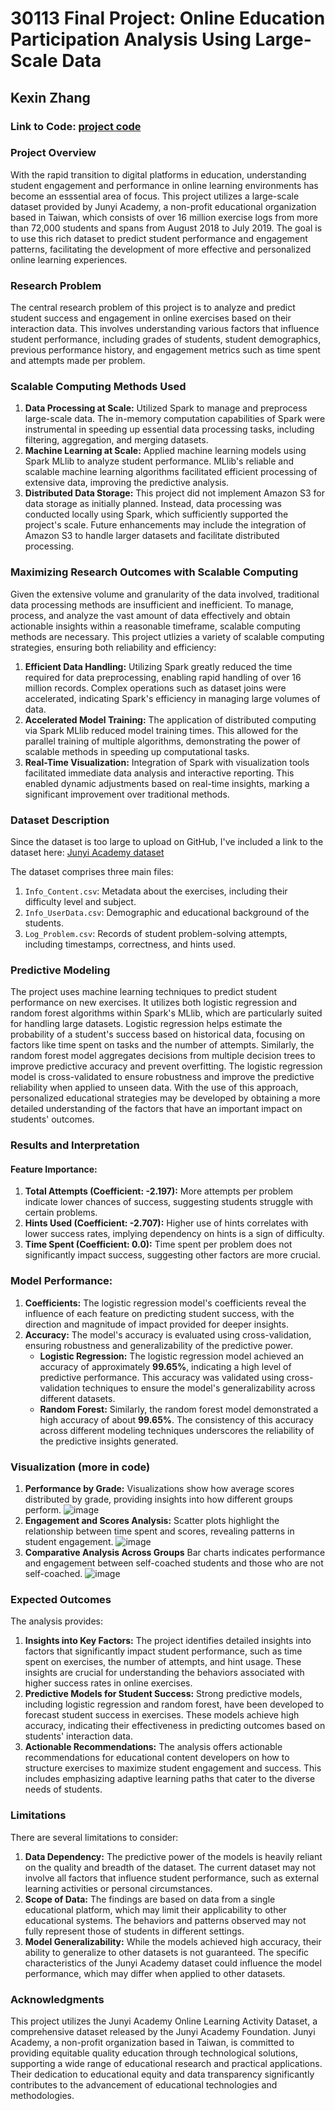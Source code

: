 # 30113 Final Project: Online Education Participation Analysis Using Large-Scale Data
## Kexin Zhang

### Link to Code: [project code](https://github.com/macs30113-s24/final-project-kz/blob/main/project%20code.ipynb)

### Project Overview

With the rapid transition to digital platforms in education, understanding student engagement and performance in online learning environments has become an esssential area of focus. This project utilizes a large-scale dataset provided by Junyi Academy, a non-profit educational organization based in Taiwan, which consists of over 16 million exercise logs from more than 72,000 students and spans from August 2018 to July 2019. The goal is to use this rich dataset to predict student performance and engagement patterns, facilitating the development of more effective and personalized online learning experiences.

### Research Problem

The central research problem of this project is to analyze and predict student success and engagement in online exercises based on their interaction data. This involves understanding various factors that influence student performance, including grades of students, student demographics, previous performance history, and engagement metrics such as time spent and attempts made per problem.

### Scalable Computing Methods Used

1. **Data Processing at Scale:** Utilized Spark to manage and preprocess large-scale data. The in-memory computation capabilities of Spark were instrumental in speeding up essential data processing tasks, including filtering, aggregation, and merging datasets.
2. **Machine Learning at Scale:** Applied machine learning models using Spark MLlib to analyze student performance. MLlib's reliable and scalable machine learning algorithms facilitated efficient processing of extensive data, improving the predictive analysis.
3. **Distributed Data Storage:** This project did not implement Amazon S3 for data storage as initially planned. Instead, data processing was conducted locally using Spark, which sufficiently supported the project's scale. Future enhancements may include the integration of Amazon S3 to handle larger datasets and facilitate distributed processing.

### Maximizing Research Outcomes with Scalable Computing
Given the extensive volume and granularity of the data involved, traditional data processing methods are insufficient and inefficient. To manage, process, and analyze the vast amount of data effectively and obtain actionable insights within a reasonable timeframe, scalable computing methods are necessary. This project utlizies a variety of scalable computing strategies, ensuring both reliability and efficiency:
1. **Efficient Data Handling:** Utilizing Spark greatly reduced the time required for data preprocessing, enabling rapid handling of over 16 million records. Complex operations such as dataset joins were accelerated, indicating Spark's efficiency in managing large volumes of data.
2. **Accelerated Model Training:** The application of distributed computing via Spark MLlib reduced model training times. This allowed for the parallel training of multiple algorithms, demonstrating the power of scalable methods in speeding up computational tasks.
3. **Real-Time Visualization:** Integration of Spark with visualization tools facilitated immediate data analysis and interactive reporting. This enabled dynamic adjustments based on real-time insights, marking a significant improvement over traditional methods.


### Dataset Description
Since the dataset is too large to upload on GitHub, I've included a link to the dataset here: [Junyi Academy dataset](https://www.kaggle.com/datasets/junyiacademy/learning-activity-public-dataset-by-junyi-academy?select=Log_Problem.csv)

The dataset comprises three main files:
1. `Info_Content.csv`: Metadata about the exercises, including their difficulty level and subject.
2. `Info_UserData.csv`: Demographic and educational background of the students.
3. `Log_Problem.csv`: Records of student problem-solving attempts, including timestamps, correctness, and hints used.

### Predictive Modeling

The project uses machine learning techniques to predict student performance on new exercises. It utilizes both logistic regression and random forest algorithms within Spark's MLlib, which are particularly suited for handling large datasets. Logistic regression helps estimate the probability of a student's success based on historical data, focusing on factors like time spent on tasks and the number of attempts. Similarly, the random forest model aggregates decisions from multiple decision trees to improve predictive accuracy and prevent overfitting. The logistic regression model is cross-validated to ensure robustness and improve the predictive reliability when applied to unseen data. With the use of this approach, personalized educational strategies may be developed by obtaining a more detailed understanding of the factors that have an important impact on students' outcomes.

### Results and Interpretation

#### Feature Importance:

1. **Total Attempts (Coefficient: -2.197):** More attempts per problem indicate lower chances of success, suggesting students struggle with certain problems.
2. **Hints Used (Coefficient: -2.707):** Higher use of hints correlates with lower success rates, implying dependency on hints is a sign of difficulty.
3. **Time Spent (Coefficient: 0.0):** Time spent per problem does not significantly impact success, suggesting other factors are more crucial.

### Model Performance:
1. **Coefficients:** The logistic regression model's coefficients reveal the influence of each feature on predicting student success, with the direction and magnitude of impact provided for deeper insights.
2. **Accuracy:** The model's accuracy is evaluated using cross-validation, ensuring robustness and generalizability of the predictive power.
    - **Logistic Regression:** The logistic regression model achieved an accuracy of approximately **99.65%**, indicating a high level of predictive performance. This accuracy was validated using cross-validation techniques to ensure the model's generalizability across different datasets.
    - **Random Forest:** Similarly, the random forest model demonstrated a high accuracy of about **99.65%**. The consistency of this accuracy across different modeling techniques underscores the reliability of the predictive insights generated.
  
### Visualization (more in code)
1. **Performance by Grade:** Visualizations show how average scores distributed by grade, providing insights into how different groups perform.
![image](https://github.com/macs30113-s24/final-project-kz/assets/143459510/aef8f80a-147b-47de-821b-db14bdc4235c)
2. **Engagement and Scores Analysis:** Scatter plots highlight the relationship between time spent and scores, revealing patterns in student engagement.
![image](https://github.com/macs30113-s24/final-project-kz/assets/143459510/5e67643b-dfa2-4cad-8361-56d1b2dd60e0)
3. **Comparative Analysis Across Groups** Bar charts indicates performance and engagement between self-coached students and those who are not self-coached.
![image](https://github.com/macs30113-s24/final-project-kz/assets/143459510/a0c7eb68-2023-416d-99b6-658a5640d9da)


### Expected Outcomes

The analysis provides:
1. **Insights into Key Factors:** The project identifies detailed insights into factors that significantly impact student performance, such as time spent on exercises, the number of attempts, and hint usage. These insights are crucial for understanding the behaviors associated with higher success rates in online exercises.
2. **Predictive Models for Student Success:** Strong predictive models, including logistic regression and random forest, have been developed to forecast student success in exercises.  These models achieve high accuracy, indicating their effectiveness in predicting outcomes based on students' interaction data.
3. **Actionable Recommendations:** The analysis offers actionable recommendations for educational content developers on how to structure exercises to maximize student engagement and success. This includes emphasizing adaptive learning paths that cater to the diverse needs of students.

### Limitations
There are several limitations to consider:
1. **Data Dependency:** The predictive power of the models is heavily reliant on the quality and breadth of the dataset. The current dataset may not involve all factors that influence student performance, such as external learning activities or personal circumstances.
2. **Scope of Data:** The findings are based on data from a single educational platform, which may limit their applicability to other educational systems. The behaviors and patterns observed may not fully represent those of students in different settings.
3. **Model Generalizability:** While the models achieved high accuracy, their ability to generalize to other datasets is not guaranteed. The specific characteristics of the Junyi Academy dataset could influence the model performance, which may differ when applied to other datasets.

### Acknowledgments
This project utilizes the Junyi Academy Online Learning Activity Dataset, a comprehensive dataset released by the Junyi Academy Foundation. Junyi Academy, a non-profit organization based in Taiwan, is committed to providing equitable quality education through technological solutions, supporting a wide range of educational research and practical applications. Their dedication to educational equity and data transparency significantly contributes to the advancement of educational technologies and methodologies.
